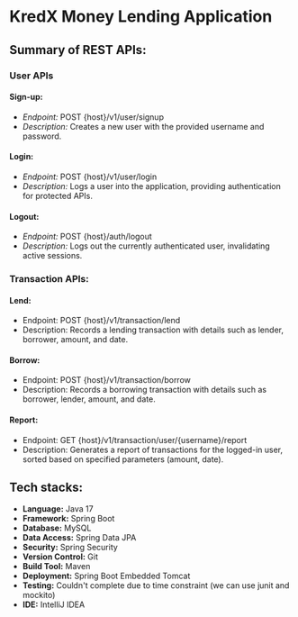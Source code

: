 # KredX Money Lending Application

## Summary of REST APIs:

### User APIs
#### Sign-up:
* _Endpoint:_ POST {host}/v1/user/signup
* _Description:_ Creates a new user with the provided username and password.

#### Login:
* _Endpoint:_ POST {host}/v1/user/login
* _Description:_ Logs a user into the application, providing authentication for protected APIs.

#### Logout:
* _Endpoint:_ POST {host}/auth/logout
* _Description:_ Logs out the currently authenticated user, invalidating active sessions.


### Transaction APIs:
#### Lend:
* Endpoint: POST {host}/v1/transaction/lend
* Description: Records a lending transaction with details such as lender, borrower, amount, and date.

#### Borrow:
* Endpoint: POST {host}/v1/transaction/borrow
* Description: Records a borrowing transaction with details such as borrower, lender, amount, and date.

#### Report:
* Endpoint: GET {host}/v1/transaction/user/{username}/report
* Description: Generates a report of transactions for the logged-in user, sorted based on specified parameters (amount, date).


## Tech stacks:
* **Language:** Java 17
* **Framework:** Spring Boot
* **Database:** MySQL
* **Data Access:** Spring Data JPA
* **Security:** Spring Security
* **Version Control:** Git
* **Build Tool:** Maven
* **Deployment:** Spring Boot Embedded Tomcat
* **Testing:** Couldn't complete due to time constraint (we can use junit and mockito)
* **IDE:** IntelliJ IDEA